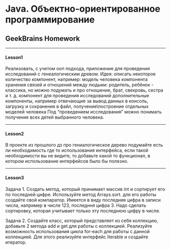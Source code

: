 # Java. Объектно-ориентированное программирование
## GeekBrains Homework

---

#### Lesson1

Реализовать, с учетом ооп подхода, приложение для проведения исследований с генеалогическим древом.
Идея: описать некоторое количество компонент, например:
модель человека
компонента хранения связей и отношений между людьми: родитель, ребёнок - классика, но можно подумать и про отношение, брат, свекровь, сестра и т. д.
компонент для проведения исследований
дополнительные компоненты, например отвечающие за вывод данных в консоль, загрузку и сохранения в файл, получение\построение отдельных моделей человека
Под “проведением исследования” можно понимать получение всех детей выбранного человека.

---

#### Lesson2

В проекте из прошлого дз про гениалогическое дерево подумайте есть ли необходимость где то использования интерфейса, если такой необходимости вы не видите, то добавьте какой то функционал, в котором использование интерфейсов было бы полезно.

---

#### Lesson3

Задача 1. Создать метод, который принимает массив int и сортирует его по последней цифре. Используйте метод Arrays.sort. для его работы создайте свой компаратор. Имеется в виду последняя цифра в записи числа, например в числе 123, последння цифра 3. Надо сделать сортировку, которая учитывает только эту последнюю цифру в числе.

Задача 2. Создайте класс, который представляет из себя коллекцию, добавьте 2 метода add и get для работы с коллекцией. Реализуйте возможность использования цикла for-each для работы с данной коллекцией. Для этого реализуйте интерфейс Iterable и создайте итератор.
